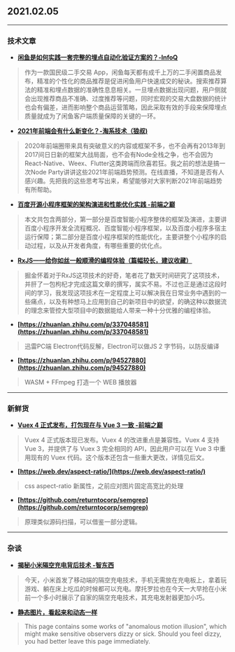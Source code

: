 ## 2021.02.05

---
### 技术文章

+ **[闲鱼是如何实践一套完整的埋点自动化验证方案的？-InfoQ](https://www.infoq.cn/article/EmWjojhZubIvBDNQdrvx)**
>作为一款国民级二手交易 App，闲鱼每天都有成千上万的二手闲置商品发布，精准的个性化的商品推荐是促进闲鱼用户快速成交的秘诀。搜索推荐算法的精准和埋点数据的准确性息息相关。一旦埋点数据出现问题，用户侧就会出现推荐商品不准确、过度推荐等问题，同时宏观的交易大盘数据的统计也会有偏差，进而影响整个商品运营策略，因此采取有效的手段来保障埋点质量就成为了闲鱼客户端质量保障的关键的一环。

+ **[2021年前端会有什么新变化？-淘系技术（狼叔)](https://mp.weixin.qq.com/s/NfZfJHJQ8GRtxidweHt8oA)**
>2020年前端圈带来具有突破意义的内容或框架不多，也不会再有2013年到2017间日日新的框架大战局面，也不会有Node全栈之争，也不会因为React-Native、Weex、Flutter这类跨端而欣喜若狂。我之前的想法是搞一次Node Party讲讲这些2021年前端趋势预测。在线直播，不知道是否有人感兴趣。先把我的这些思考写出来，希望能够对大家判断2021年前端趋势有所帮助。

+ **[百度开源小程序框架的架构演进和性能优化实践 -前端之巅](https://mp.weixin.qq.com/s/17fXKtV8LDnCtxkkOv5MTw)**
>本文共包含两部分，第一部分是百度智能小程序整体的框架及演进，主要讲百度小程序开发全流程概况、百度智能小程序框架，以及百度小程序多宿主运行保障；第二部分是百度小程序框架的性能优化，主要讲整个小程序的启动过程，以及从开发者角度，有哪些重要的优化点。

+ **[RxJS——给你如丝一般顺滑的编程体验（篇幅较长，建议收藏）](https://juejin.cn/post/6910943445569765384)**
>掘金怀着对于RxJS这项技术的好奇，笔者花了数天时间研究了这项技术，并肝了一包枸杞才完成这篇文章的撰写，属实不易。不过也正是通过这段时间的学习，我发现这项技术在一定程度上可以解决我在日常业务中遇到的一些痛点，以及有种想马上应用到自己的新项目中的欲望，的确这种以数据流的理念来管控大型项目中的数据能给人带来一种十分优雅的编程体验。


+ **[https://zhuanlan.zhihu.com/p/337048581](https://zhuanlan.zhihu.com/p/337048581)**
>迅雷PC端 Electron代码反解，Electron可以做JS 2 字节码，以防反编译
+ **[https://zhuanlan.zhihu.com/p/94527880](https://zhuanlan.zhihu.com/p/94527880)**
>WASM + FFmpeg 打造一个 WEB 播放器

---
### 新鲜货

+ **[Vuex 4 正式发布，打包现在与 Vue 3 一致 -前端之巅](https://mp.weixin.qq.com/s/EvFhNURYiiuW9H3fPvCTYg)**
>Vuex 4 正式版本现已发布。Vuex 4 的改进重点是兼容性。Vuex 4 支持 Vue 3，并提供了与 Vuex 3 完全相同的 API，因此用户可以在 Vue 3 中重用现有的 Vuex 代码。这个版本还包含一些重大更改，详情见后文。

+ **[https://web.dev/aspect-ratio/](https://web.dev/aspect-ratio/)**
>css aspect-ratio 新属性，之前应对图片固定高宽比的处理

+ **[https://github.com/returntocorp/semgrep](https://github.com/returntocorp/semgrep)**
>原理类似源码扫描，可以借鉴一部分逻辑。

---
### 杂谈

+ **[揭秘小米隔空充电背后技术 -智东西](https://zhidx.com/p/255150.html)**
>今天，小米首发了移动端的隔空充电技术，手机无需放在充电板上，拿着玩游戏、躺在床上吃瓜的时候都可以充电。摩托罗拉也在今天一大早抢在小米前一个多小时展示了自家的隔空充电技术，其充电发射器更加小巧。

+ **[静态图片，看起来和动态一样](http://www.ritsumei.ac.jp/~akitaoka/index-e.html)**
>This page contains some works of "anomalous motion illusion", which might make sensitive observers dizzy or sick. Should you feel dizzy, you had better leave this page immediately.
